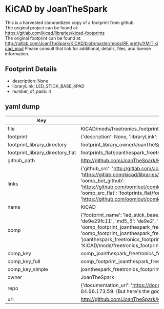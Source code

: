 # KiCAD by JoanTheSpark  
This is a harvested standardized copy of a footprint from github.  
The original project can be found at:  
https://gitlab.com/kicad/libraries/kicad-footprints  
The original footprint can be found at:
http://gitlab.com/JoanTheSpark/KiCAD/blob/master/mods/RF.pretty/XMIT.kicad_mod
Please consult that link for additional, details, files, and license information.  
## Footprint Details
* description: None  
* libraryLink: LED_STICK_BASE_4PAD  
* number_of_pads: 4  
## yaml dump  
| Key | Value |  
| --- | --- |  
| file | KiCAD/mods/freetronics_footprints.pretty/LED_STICK_BASE_4PAD.kicad_mod |  
| footprint | {'description': None, 'libraryLink': 'LED_STICK_BASE_4PAD', 'number_of_pads': 4} |  
| footprint_library_directory | footprint_library_owner/JoanTheSpark_KiCAD |  
| footprint_library_directory_flat | footprints_flat/joanthespark_freetronics_footprints_led_stick_base_4pad/working |  
| github_path | http://github.com/JoanTheSpark/KiCAD/blob/master/mods/freetronics_footprints.pretty/LED_STICK_BASE_4PAD.kicad_mod |  
| links | {'github_src': 'http://gitlab.com/JoanTheSpark/KiCAD/blob/master/mods/RF.pretty/XMIT.kicad_mod', 'github_src_repo': 'https://gitlab.com/kicad/libraries/kicad-footprints', 'oomp_bot': 'footprints/joanthespark_freetronics_footprints_led_stick_base_4pad/working', 'oomp_bot_github': 'https://github.com/oomlout/oomlout_oomp_footprint_bot/tree/main/footprints/joanthespark_freetronics_footprints_led_stick_base_4pad/working', 'oomp_src_flat': 'footprints_flat/footprints_flat/joanthespark_freetronics_footprints_led_stick_base_4pad/working', 'oomp_src_flat_github': 'https://github.com/oomlout/oomlout_oomp_footprint_src/tree/main/footprints_flat/joanthespark_freetronics_footprints_led_stick_base_4pad/working'} |  
| name | KiCAD |  
| oomp | {'footprint_name': 'led_stick_base_4pad', 'library_name': 'freetronics_footprints', 'md5': 'de9e29fc1153d31ece6420e9c233b3c5', 'md5_10': 'de9e29fc11', 'md5_5': 'de9e2', 'md5_6': 'de9e29', 'oomp_key': 'oomp_joanthespark_freetronics_footprints_led_stick_base_4pad', 'oomp_key_extra': 'oomp_footprint_joanthespark_freetronics_footprints_led_stick_base_4pad', 'oomp_key_full': 'oomp_footprint_joanthespark_freetronics_footprints_led_stick_base_4pad_de9e29', 'oomp_key_simple': 'joanthespark_freetronics_footprints_led_stick_base_4pad', 'original_filename': 'KiCAD/mods/freetronics_footprints.pretty/LED_STICK_BASE_4PAD.kicad_mod', 'owner_name': 'joanthespark'} |  
| oomp_key | oomp_joanthespark_freetronics_footprints_led_stick_base_4pad |  
| oomp_key_full | oomp_footprint_joanthespark_freetronics_footprints_led_stick_base_4pad |  
| oomp_key_simple | joanthespark_freetronics_footprints_led_stick_base_4pad |  
| owner | JoanTheSpark |  
| repo | {'documentation_url': 'https://docs.github.com/rest/overview/resources-in-the-rest-api#rate-limiting', 'message': "API rate limit exceeded for 84.66.173.59. (But here's the good news: Authenticated requests get a higher rate limit. Check out the documentation for more details.)"} |  
| url | http://github.com/JoanTheSpark/KiCAD |  

